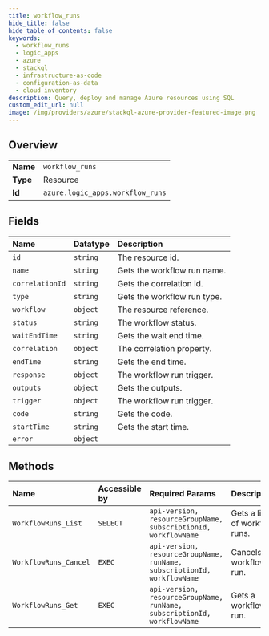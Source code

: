 ```yaml
---
title: workflow_runs
hide_title: false
hide_table_of_contents: false
keywords:
  - workflow_runs
  - logic_apps
  - azure    
  - stackql
  - infrastructure-as-code
  - configuration-as-data
  - cloud inventory
description: Query, deploy and manage Azure resources using SQL
custom_edit_url: null
image: /img/providers/azure/stackql-azure-provider-featured-image.png
---
```

  
    

## Overview
<table><tbody>
<tr><td><b>Name</b></td><td><code>workflow_runs</code></td></tr>
<tr><td><b>Type</b></td><td>Resource</td></tr>
<tr><td><b>Id</b></td><td><code>azure.logic_apps.workflow_runs</code></td></tr>
</tbody></table>

## Fields
| Name | Datatype | Description |
|:-----|:---------|:------------|
| `id` | `string` | The resource id. |
| `name` | `string` | Gets the workflow run name. |
| `correlationId` | `string` | Gets the correlation id. |
| `type` | `string` | Gets the workflow run type. |
| `workflow` | `object` | The resource reference. |
| `status` | `string` | The workflow status. |
| `waitEndTime` | `string` | Gets the wait end time. |
| `correlation` | `object` | The correlation property. |
| `endTime` | `string` | Gets the end time. |
| `response` | `object` | The workflow run trigger. |
| `outputs` | `object` | Gets the outputs. |
| `trigger` | `object` | The workflow run trigger. |
| `code` | `string` | Gets the code. |
| `startTime` | `string` | Gets the start time. |
| `error` | `object` |  |
## Methods
| Name | Accessible by | Required Params | Description |
|:-----|:--------------|:----------------|:------------|
| `WorkflowRuns_List` | `SELECT` | `api-version, resourceGroupName, subscriptionId, workflowName` | Gets a list of workflow runs. |
| `WorkflowRuns_Cancel` | `EXEC` | `api-version, resourceGroupName, runName, subscriptionId, workflowName` | Cancels a workflow run. |
| `WorkflowRuns_Get` | `EXEC` | `api-version, resourceGroupName, runName, subscriptionId, workflowName` | Gets a workflow run. |
